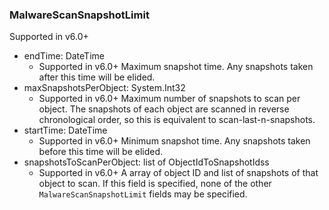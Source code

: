 ### MalwareScanSnapshotLimit
Supported in v6.0+

- endTime: DateTime
  - Supported in v6.0+
  Maximum snapshot time.  Any snapshots taken after this time will be elided.
- maxSnapshotsPerObject: System.Int32
  - Supported in v6.0+
  Maximum number of snapshots to scan per object.  The snapshots of each object are scanned in reverse chronological order, so this is equivalent to scan-last-n-snapshots.
- startTime: DateTime
  - Supported in v6.0+
  Minimum snapshot time.  Any snapshots taken before this time will be elided.
- snapshotsToScanPerObject: list of ObjectIdToSnapshotIdss
  - Supported in v6.0+
  A array of object ID and list of snapshots of that object to scan. If this field is specified, none of the other `MalwareScanSnapshotLimit` fields may be specified.
